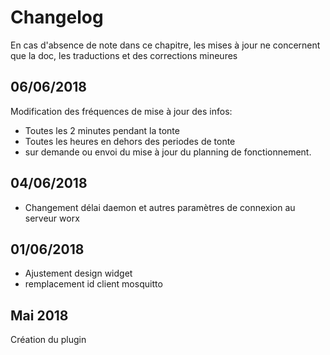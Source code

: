 # Changelog

En cas d'absence de note dans ce chapitre, les mises à jour ne concernent que la doc, les traductions et des corrections mineures

## 06/06/2018

Modification des fréquences de mise à jour des infos: 
- Toutes les 2 minutes pendant la tonte
- Toutes les heures en dehors des periodes de tonte
- sur demande ou envoi du mise à jour du planning de fonctionnement.

## 04/06/2018

- Changement délai daemon et autres paramètres de connexion au serveur worx

## 01/06/2018

- Ajustement design widget
- remplacement id client mosquitto

## Mai 2018

Création du plugin

